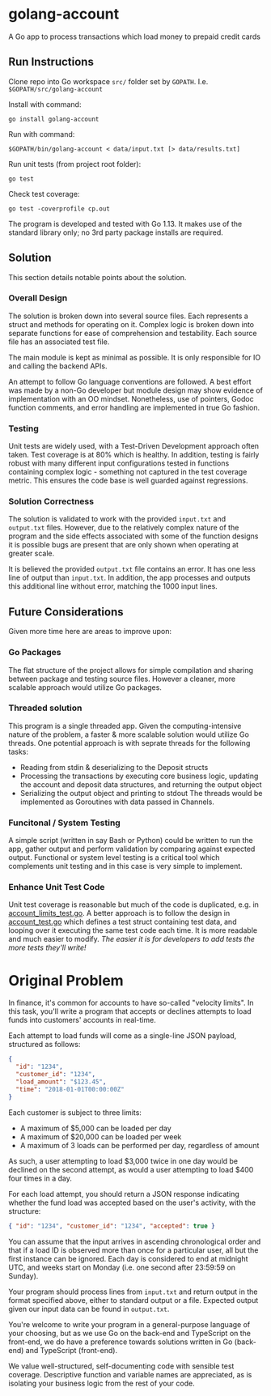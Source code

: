# golang-account
A Go app to process transactions which load money to prepaid credit cards

## Run Instructions
Clone repo into Go workspace `src/` folder set by `GOPATH`.  I.e. `$GOPATH/src/golang-account`

Install with command:
```
go install golang-account
```

Run with command:
```
$GOPATH/bin/golang-account < data/input.txt [> data/results.txt]
```

Run unit tests (from project root folder):
```
go test
```

Check test coverage:
```
go test -coverprofile cp.out
```

The program is developed and tested with Go 1.13.  It makes use of the standard library only; no 3rd party package installs are required.

## Solution
This section details notable points about the solution.

### Overall Design
The solution is broken down into several source files.  Each represents a struct and methods for operating on it.  Complex logic is broken down into separate functions for ease of comprehension and testability.  Each source file has an associated test file.

The main module is kept as minimal as possible.  It is only responsible for IO and calling the backend APIs.

An attempt to follow Go language conventions are followed.  A best effort was made by a non-Go developer but module design may show evidence of implementation with an OO mindset.  Nonetheless, use of pointers, Godoc function comments, and error handling are implemented in true Go fashion.

### Testing
Unit tests are widely used, with a Test-Driven Development approach often taken.  Test coverage is at 80% which is healthy.  In addition, testing is fairly robust with many different input configurations tested in functions containing complex logic - something not captured in the test coverage metric.  This ensures the code base is well guarded against regressions.

### Solution Correctness
The solution is validated to work with the provided `input.txt` and `output.txt` files.  However, due to the relatively complex nature of the program and the side effects associated with some of the function designs it is possible bugs are present that are only shown when operating at greater scale.

It is believed the provided `output.txt` file contains an error.  It has one less line of output than `input.txt`.  In addition, the app processes and outputs this additional line without error, matching the 1000 input lines.

## Future Considerations
Given more time here are areas to improve upon:

### Go Packages
The flat structure of the project allows for simple compilation and sharing between package and testing source files.  However a cleaner, more scalable approach would utilize Go packages.

### Threaded solution
This program is a single threaded app.  Given the computing-intensive nature of the problem, a faster & more scalable solution would utilize Go threads.  One potential approach is with seprate threads for the following tasks:
* Reading from stdin & deserializing to the Deposit structs
* Processing the transactions by executing core business logic, updating the account and deposit data structures, and returning the output object
* Serializing the output object and printing to stdout
The threads would be implemented as Goroutines with data passed in Channels.

### Funcitonal / System Testing
A simple script (written in say Bash or Python) could be written to run the app, gather output and perform validation by comparing against expected output.  Functional or system level testing is a critical tool which complements unit testing and in this case is very simple to implement.

### Enhance Unit Test Code
Unit test coverage is reasonable but much of the code is duplicated, e.g. in [account_limits_test.go](account_limits_test.go#L25).  A better approach is to follow the design in [account_test.go](account_test.go#L7) which defines a test struct containing test data, and looping over it executing the same test code each time.  It is more readable and much easier to modify.  _The easier it is for developers to add tests the more tests they'll write!_

# Original Problem
In finance, it's common for accounts to have so-called "velocity limits". In this task, you'll write a program that accepts or declines attempts to load funds into customers' accounts in real-time.

Each attempt to load funds will come as a single-line JSON payload, structured as follows:

```json
{
  "id": "1234",
  "customer_id": "1234",
  "load_amount": "$123.45",
  "time": "2018-01-01T00:00:00Z"
}
```

Each customer is subject to three limits:

- A maximum of $5,000 can be loaded per day
- A maximum of $20,000 can be loaded per week
- A maximum of 3 loads can be performed per day, regardless of amount

As such, a user attempting to load $3,000 twice in one day would be declined on the second attempt, as would a user attempting to load $400 four times in a day.

For each load attempt, you should return a JSON response indicating whether the fund load was accepted based on the user's activity, with the structure:

```json
{ "id": "1234", "customer_id": "1234", "accepted": true }
```

You can assume that the input arrives in ascending chronological order and that if a load ID is observed more than once for a particular user, all but the first instance can be ignored. Each day is considered to end at midnight UTC, and weeks start on Monday (i.e. one second after 23:59:59 on Sunday).

Your program should process lines from `input.txt` and return output in the format specified above, either to standard output or a file. Expected output given our input data can be found in `output.txt`.

You're welcome to write your program in a general-purpose language of your choosing, but as we use Go on the back-end and TypeScript on the front-end, we do have a preference towards solutions written in Go (back-end) and TypeScript (front-end).

We value well-structured, self-documenting code with sensible test coverage. Descriptive function and variable names are appreciated, as is isolating your business logic from the rest of your code.

